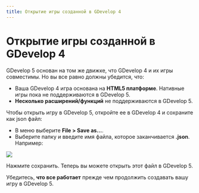 ```yaml
---
title: Открытие игры созданной в GDevelop 4
---
```

# Открытие игры созданной в GDevelop 4

GDevelop 5 основан на том же движке, что GDevelop 4 и их игры совместимы. Но вы все равно должны убедится, что:

 * Ваша GDevelop 4 игра основана на **HTML5 платформе**. Нативные игры пока не поддерживаются в GDevelop 5.
 * **Несколько расширений/функций** не поддерживаются в GDevelop 5.

Чтобы открыть игру в GDevelop 5, откройте ее в GDevelop 4 и сохраните как json файл:

 * В меню выберите **File > Save as...**.
 * Выберите папку и введите имя файла, которое заканчивается **.json**. Например:

![](/gdevelop5/getting_started/screenshot_2017-12-25_23.14.09.png)

Нажмите сохранить. Теперь вы можете открыть этот файл в GDevelop 5.

Убедитесь, **что все работает** прежде чем продолжить создавать вашу игру в GDevelop 5.